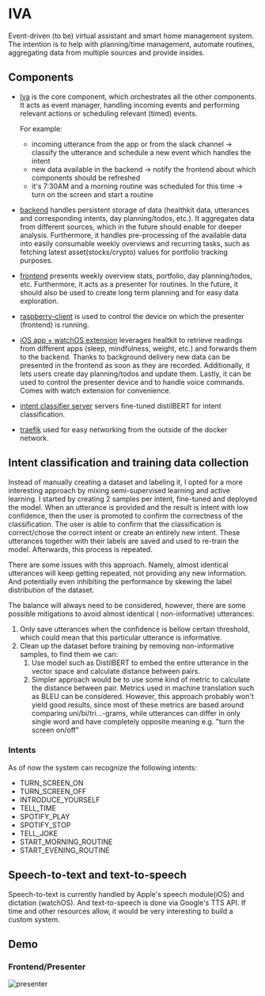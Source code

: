 # IVA

Event-driven (to be) virtual assistant and smart home management system. The intention is to help with planning/time
management, automate routines, aggregating data from multiple sources and provide insides.

## Components

* [Iva](https://github.com/project-iva/iva) is the core component, which orchestrates all the other components. It acts
  as event manager, handling incoming events and performing relevant actions or scheduling relevant (timed)
  events.

  For example:
    * incoming utterance from the app or from the slack channel -> classify the utterance and schedule a new event which
      handles the intent
    * new data available in the backend -> notify the frontend about which components should be refreshed
    * it's 7:30AM and a morning routine was scheduled for this time -> turn on the screen and start a routine
* [backend](https://github.com/project-iva/iva_backend) handles persistent storage of data (healthkit data, utterances
  and corresponding intents, day planning/todos, etc.). It aggregates data from different sources, which in the future
  should enable for deeper analysis. Furthermore, it handles pre-processing of the available data into easily consumable
  weekly overviews and recurring tasks, such as fetching latest asset(stocks/crypto) values for portfolio tracking
  purposes.
* [frontend](https://github.com/project-iva/iva_frontend) presents weekly overview stats, portfolio, day planning/todos,
  etc. Furthermore, it acts as a presenter for routines. In the future, it should also be used to create long term
  planning and for easy data exploration.
* [raspberry-client](https://github.com/project-iva/iva_raspberry_client) is used to control the device on which the
  presenter (frontend) is running.
* [iOS app + watchOS extension](https://github.com/project-iva/iva_ios) leverages healtkit to retrieve readings from
  different apps (sleep, mindfulness, weight, etc.) and forwards them to the backend. Thanks to background delivery new
  data can be presented in the frontend as soon as they are recorded. Additionally, it lets users create day
  planning/todos and update them. Lastly, it can be used to control the presenter device and to handle voice commands.
  Comes with watch extension for convenience.
* [intent classifier server](https://github.com/project-iva/iva_bert_classifier_api) servers fine-tuned distilBERT for
  intent classification.
* [traefik](https://github.com/project-iva/iva_traefik) used for easy networking from the outside of the docker network.

## Intent classification and training data collection

Instead of manually creating a dataset and labeling it, I opted for a more interesting approach by mixing
semi-supervised learning and active learning. I started by creating 2 samples per intent, fine-tuned and deployed the
model. When an utterance is provided and the result is intent with low confidence, then the user is promoted to confirm
the correctness of the classification. The user is able to confirm that the classification is correct/chose the correct
intent or create an entirely new intent. These utterances together with their labels are saved and used to re-train the
model. Afterwards, this process is repeated.

There are some issues with this approach. Namely, almost identical utterances will keep getting repeated, not providing
any new information. And potentially even inhibiting the performance by skewing the label distribution of the dataset.

The balance will always need to be considered, however, there are some possible mitigations to avoid almost identical (
non-informative) utterances:

1. Only save utterances when the confidence is bellow certain threshold, which could mean that this particular utterance
   is informative.
2. Clean up the dataset before training by removing non-informative samples, to find them we can:
    1. Use model such as DistilBERT to embed the entire utterance in the vector space and calculate distance between
       pairs.
    2. Simpler approach would be to use some kind of metric to calculate the distance between pair. Metrics used in
       machine translation such as BLEU can be considered. However, this approach probably won't yield good results,
       since most of these metrics are based around comparing uni/bi/tri...-grams, while utterances can differ in only
       single word and have completely opposite meaning e.g. "turn the screen on/off"

### Intents

As of now the system can recognize the following intents:

* TURN_SCREEN_ON
* TURN_SCREEN_OFF
* INTRODUCE_YOURSELF
* TELL_TIME
* SPOTIFY_PLAY
* SPOTIFY_STOP
* TELL_JOKE
* START_MORNING_ROUTINE
* START_EVENING_ROUTINE

## Speech-to-text and text-to-speech

Speech-to-text is currently handled by Apple's speech module(iOS) and dictation (watchOS). And text-to-speech is done
via Google's TTS API. If time and other resources allow, it would be very interesting to build a custom system.

## Demo
### Frontend/Presenter
![presenter](https://user-images.githubusercontent.com/10901373/143780844-4940be8b-64d4-427c-a5f2-14fdf04314af.png)

